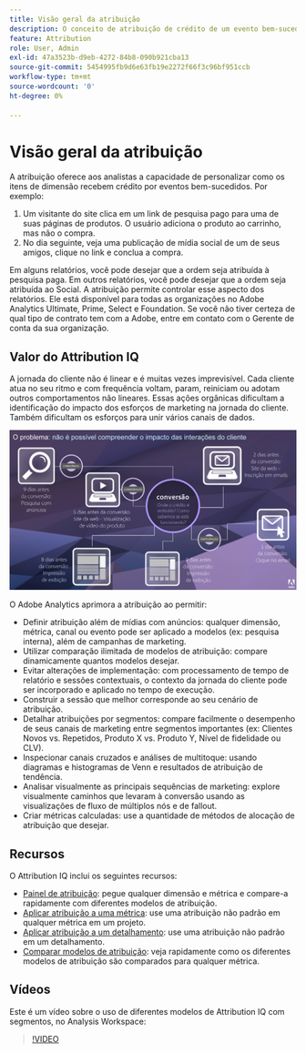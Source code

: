 ```yaml
---
title: Visão geral da atribuição
description: O conceito de atribuição de crédito de um evento bem-sucedido a vários itens de dimensão.
feature: Attribution
role: User, Admin
exl-id: 47a3523b-d9eb-4272-84b8-090b921cba13
source-git-commit: 5454995fb9d6e63fb19e2272f66f3c96bf951ccb
workflow-type: tm+mt
source-wordcount: '0'
ht-degree: 0%

---
```


# Visão geral da atribuição

A atribuição oferece aos analistas a capacidade de personalizar como os itens de dimensão recebem crédito por eventos bem-sucedidos. Por exemplo:

1. Um visitante do site clica em um link de pesquisa pago para uma de suas páginas de produtos. O usuário adiciona o produto ao carrinho, mas não o compra.
2. No dia seguinte, veja uma publicação de mídia social de um de seus amigos, clique no link e conclua a compra.

Em alguns relatórios, você pode desejar que a ordem seja atribuída à pesquisa paga. Em outros relatórios, você pode desejar que a ordem seja atribuída ao Social. A atribuição permite controlar esse aspecto dos relatórios. Ele está disponível para todas as organizações no Adobe Analytics Ultimate, Prime, Select e Foundation. Se você não tiver certeza de qual tipo de contrato tem com a Adobe, entre em contato com o Gerente de conta da sua organização.

## Valor do Attribution IQ

A jornada do cliente não é linear e é muitas vezes imprevisível. Cada cliente atua no seu ritmo e com frequência voltam, param, reiniciam ou adotam outros comportamentos não lineares. Essas ações orgânicas dificultam a identificação do impacto dos esforços de marketing na jornada do cliente. Também dificultam os esforços para unir vários canais de dados.

![Problema no Attribution IQ](assets/attribution_iq_problem.png)

O Adobe Analytics aprimora a atribuição ao permitir:

* Definir atribuição além de mídias com anúncios: qualquer dimensão, métrica, canal ou evento pode ser aplicado a modelos (ex: pesquisa interna), além de campanhas de marketing.
* Utilizar comparação ilimitada de modelos de atribuição: compare dinamicamente quantos modelos desejar.
* Evitar alterações de implementação: com processamento de tempo de relatório e sessões contextuais, o contexto da jornada do cliente pode ser incorporado e aplicado no tempo de execução.
* Construir a sessão que melhor corresponde ao seu cenário de atribuição.
* Detalhar atribuições por segmentos: compare facilmente o desempenho de seus canais de marketing entre segmentos importantes (ex: Clientes Novos vs. Repetidos, Produto X vs. Produto Y, Nível de fidelidade ou CLV).
* Inspecionar canais cruzados e análises de multitoque: usando diagramas e histogramas de Venn e resultados de atribuição de tendência.
* Analisar visualmente as principais sequências de marketing: explore visualmente caminhos que levaram à conversão usando as visualizações de fluxo de múltiplos nós e de fallout.
* Criar métricas calculadas: use a quantidade de métodos de alocação de atribuição que desejar.

## Recursos

O Attribution IQ inclui os seguintes recursos:

* [Painel de atribuição](../c-panels/attribution.md): pegue qualquer dimensão e métrica e compare-a rapidamente com diferentes modelos de atribuição.
* [Aplicar atribuição a uma métrica](../visualizations/freeform-table/column-row-settings/column-settings.md): use uma atribuição não padrão em qualquer métrica em um projeto.
* [Aplicar atribuição a um detalhamento](../components/dimensions/t-breakdown-fa.md): use uma atribuição não padrão em um detalhamento.
* [Comparar modelos de atribuição](../components/apply-create-metrics.md): veja rapidamente como os diferentes modelos de atribuição são comparados para qualquer métrica.

## Vídeos

Este é um vídeo sobre o uso de diferentes modelos de Attribution IQ com segmentos, no Analysis Workspace:

>[!VIDEO](https://video.tv.adobe.com/v/23743/?quality=12)
